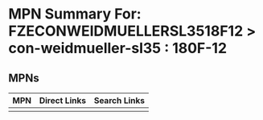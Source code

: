 



# MPN Summary For: FZECONWEIDMUELLERSL3518F12 > con-weidmueller-sl35 : 180F-12

## MPNs
  

|MPN|Direct Links|Search Links|
| :--- | :--- | :--- |
||||

